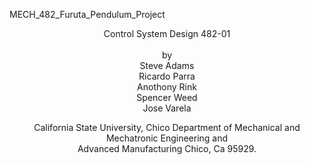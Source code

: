 
MECH_482_Furuta_Pendulum_Project
<p align="center">
    Control System Design 482-01<br/>
    <br/>
    by<br/>
    Steve Adams<br/>
    Ricardo Parra<br/>
    Anothony Rink<br/>
    Spencer Weed<br/>
    Jose Varela
</p>
<p align="center">    
    
    
</p>
<p align="center">   
    California State University, Chico Department of Mechanical and Mechatronic Engineering and<br/>
    Advanced Manufacturing Chico, Ca 95929.
</p>
